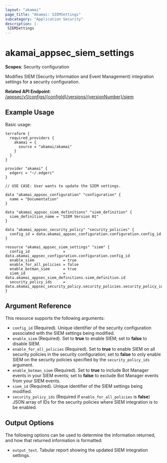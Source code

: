 ```yaml
---
layout: "akamai"
page_title: "Akamai: SIEMSettings"
subcategory: "Application Security"
description: |-
 SIEMSettings
---
```


# akamai_appsec_siem_settings

**Scopes**: Security configuration

Modifies SIEM (Security Information and Event Management) integration settings for a security configuration.

**Related API Endpoint**: [/appsec/v1/configs/{configId}/versions/{versionNumber}/siem](https://techdocs.akamai.com/application-security/reference/put-siem)

## Example Usage

Basic usage:

```
terraform {
  required_providers {
    akamai = {
      source = "akamai/akamai"
    }
  }
}

provider "akamai" {
  edgerc = "~/.edgerc"
}

// USE CASE: User wants to update the SIEM settings.

data "akamai_appsec_configuration" "configuration" {
  name = "Documentation"
}

data "akamai_appsec_siem_definitions" "siem_definition" {
  siem_definition_name = "SIEM Version 01"
}

data "akamai_appsec_security_policy" "security_policies" {
  config_id = data.akamai_appsec_configuration.configuration.config_id
}

resource "akamai_appsec_siem_settings" "siem" {
  config_id               = data.akamai_appsec_configuration.configuration.config_id
  enable_siem             = true
  enable_for_all_policies = false
  enable_botman_siem      = true
  siem_id                 = data.akamai_appsec_siem_definitions.siem_definition.id
  security_policy_ids     = data.akamai_appsec_security_policy.security_policies.security_policy_id_list
}
```

## Argument Reference

This resource supports the following arguments:

- `config_id` (Required). Unique identifier of the security configuration associated with the SIEM settings being modified.
- `enable_siem` (Required). Set to **true** to enable SIEM; set to **false** to disable SIEM.
- `enable_for_all_policies` (Required). Set to **true** to enable SIEM on all security policies in the security configuration; set to **false** to only enable SIEM on the security policies specified by the `security_policy_ids` argument.
- `enable_botman_siem` (Required). Set to **true** to include Bot Manager events in your SIEM events; set to **false** to exclude Bot Manager events from your SIEM events.
- `siem_id` (Required). Unique identifier of the SIEM settings being modified.
- `security_policy_ids` (Required if `enable_for_all_policies` is **false**) JSON array of IDs for the security policies where SIEM integration is to be enabled.

## Output Options

The following options can be used to determine the information returned, and how that returned information is formatted:

- `output_text`. Tabular report showing the updated SIEM integration settings.